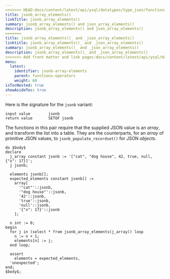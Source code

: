 ```yaml
---
<<<<<<< HEAD:docs/content/latest/api/ysql/datatypes/type_json/functions-operators/jsonb-array-elements.md
title: jsonb_array_elements()
linkTitle: jsonb_array_elements()
summary: jsonb_array_elements() and json_array_elements()
description: jsonb_array_elements() and json_array_elements()
=======
title: jsonb_array_elements()_ and _json_array_elements()
linktitle: jsonb_array_elements()_ and _json_array_elements()
summary: jsonb_array_elements()_ and _json_array_elements()
description: jsonb_array_elements()_ and _json_array_elements()
>>>>>>> Add front matter and link pages:docs/content/latest/api/ysql/datatypes/json-data-types/functions-operators/jsonb-array-elements.md
menu:
  latest:
    identifier: jsonb-array-elements
    parent: functions-operators
    weight: 60
isTocNested: true
showAsideToc: true
---
```


Here is the signature for the `jsonb` variant:

```
input value        jsonb
return value       SETOF jsonb
```

The functions in this pair require that the supplied JSON value is an _array_, and transform the list into a table. They are the counterparts, for an _array_ of primitive JSON values, to `jsonb_populate_recordset()` for JSON _objects_.

```postgresql
do $body$
declare
  j_array constant jsonb := '["cat", "dog house", 42, true, null, {"x": 17}]';
  j jsonb;

  elements jsonb[];
  expected_elements constant jsonb[] :=
    array[
      '"cat"'::jsonb,
      '"dog house"'::jsonb,
      '42'::jsonb,
      'true'::jsonb,
      'null'::jsonb,
      '{"x": 17}'::jsonb
    ];

  n int := 0;
begin
  for j in (select * from jsonb_array_elements(j_array)) loop
    n := n + 1;
    elements[n] := j;
  end loop;

  assert
    elements = expected_elements,
  'unexpected';
end;
$body$;
```

